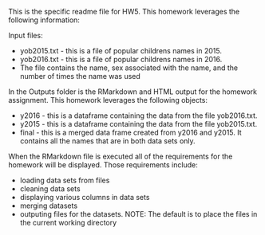 This is the specific readme file for HW5. This homework leverages the following information:

Input files:
- yob2015.txt - this is a file of popular childrens names in 2015. 
- yob2016.txt - this is a file of popular childrens names in 2016.
- The file contains the name, sex associated with the name, and the number of times the name was used

In the Outputs folder is the RMarkdown and HTML output for the homework assignment. This homework leverages the following objects:

- y2016 - this is a dataframe containing the data from the file yob2016.txt. 
- y2015 - this is a dataframe containing the data from the file yob2015.txt. 
- final - this is a merged data frame created from y2016 and y2015. It contains all the names that are in both data sets only.

When the RMarkdown file is executed all of the requirements for the homework will be displayed. Those requirements include:
- loading data sets from files
- cleaning data sets
- displaying various columns in data sets
- merging datasets
- outputing files for the datasets. NOTE: The default is to place the files in the current working directory
